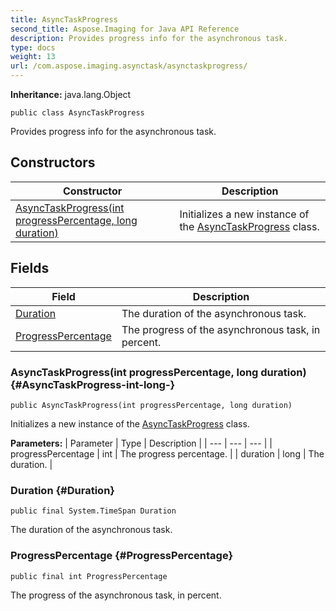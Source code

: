 ```yaml
---
title: AsyncTaskProgress
second_title: Aspose.Imaging for Java API Reference
description: Provides progress info for the asynchronous task.
type: docs
weight: 13
url: /com.aspose.imaging.asynctask/asynctaskprogress/
---
```

**Inheritance:**
java.lang.Object
```
public class AsyncTaskProgress
```

Provides progress info for the asynchronous task.
## Constructors

| Constructor | Description |
| --- | --- |
| [AsyncTaskProgress(int progressPercentage, long duration)](#AsyncTaskProgress-int-long-) | Initializes a new instance of the [AsyncTaskProgress](../../com.aspose.imaging.asynctask/asynctaskprogress) class. |
## Fields

| Field | Description |
| --- | --- |
| [Duration](#Duration) | The duration of the asynchronous task. |
| [ProgressPercentage](#ProgressPercentage) | The progress of the asynchronous task, in percent. |
### AsyncTaskProgress(int progressPercentage, long duration) {#AsyncTaskProgress-int-long-}
```
public AsyncTaskProgress(int progressPercentage, long duration)
```


Initializes a new instance of the [AsyncTaskProgress](../../com.aspose.imaging.asynctask/asynctaskprogress) class.

**Parameters:**
| Parameter | Type | Description |
| --- | --- | --- |
| progressPercentage | int | The progress percentage. |
| duration | long | The duration. |

### Duration {#Duration}
```
public final System.TimeSpan Duration
```


The duration of the asynchronous task.

### ProgressPercentage {#ProgressPercentage}
```
public final int ProgressPercentage
```


The progress of the asynchronous task, in percent.

